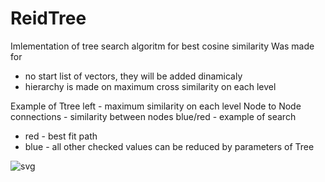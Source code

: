 # ReidTree
Imlementation of tree search algoritm for best cosine similarity
Was made for
- no start list of vectors, they will be added dinamicaly
- hierarchy is made on maximum cross similarity on each level

Example of Ttree
left - maximum similarity on each level
Node to Node connections - similarity between nodes
blue/red - example of search
 - red - best fit path
 -  blue - all other checked values
         can be reduced by parameters of Tree 


![svg](https://user-images.githubusercontent.com/39636444/155248128-253c6b4b-bd22-4ac5-9071-92675f27cab7.svg)
